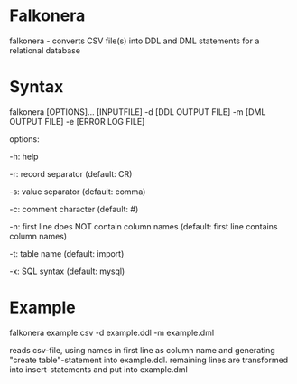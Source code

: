 Falkonera
=========
falkonera - converts CSV file(s) into DDL and DML statements for a relational database

Syntax
======
falkonera [OPTIONS]... [INPUTFILE] -d [DDL OUTPUT FILE] -m [DML OUTPUT FILE] -e [ERROR LOG FILE]


options:

-h: help

-r: record separator  (default: CR)

-s: value separator   (default: comma)

-c: comment character (default: #)

-n: first line does NOT contain column names  (default: first line contains column names)

-t: table name (default: import)

-x: SQL syntax (default: mysql)

Example
=======
falkonera example.csv -d example.ddl -m example.dml

reads csv-file, using names in first line as column name and generating "create table"-statement into example.ddl.
remaining lines are transformed into insert-statements and put into example.dml






